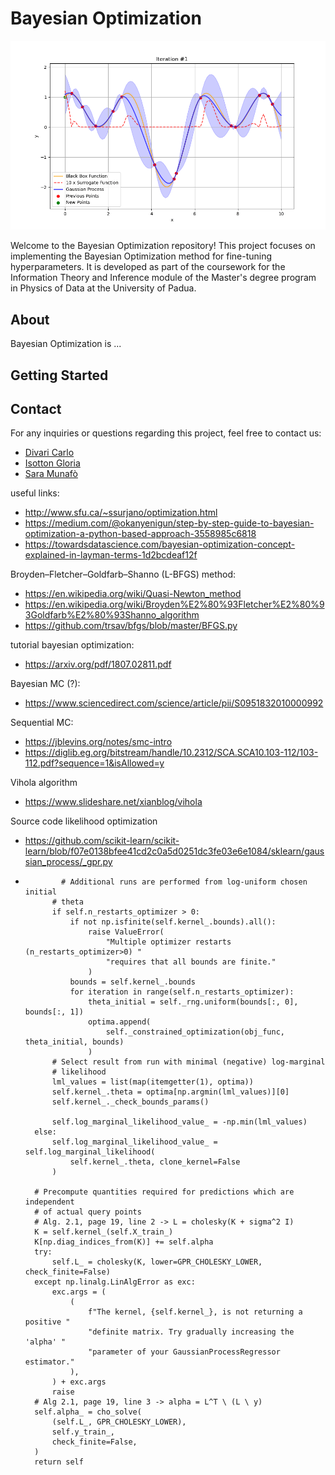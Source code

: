 # Bayesian Optimization 

![Example GIF](https://github.com/Sara-Munafo/Bayesian-Opt-Information-theory/blob/main/simple_optimization_ei.gif)

Welcome to the Bayesian Optimization repository! This project focuses on implementing the Bayesian Optimization method for fine-tuning hyperparameters. It is developed as part of the coursework for the Information Theory and Inference module of the Master's degree program in Physics of Data at the University of Padua.

## About

Bayesian Optimization is ...


## Getting Started


## Contact

For any inquiries or questions regarding this project, feel free to contact us:
- [Divari Carlo](mailto:carlo.divari@studenti.unipd.it)
- [Isotton Gloria](mailto:gloria.isotton@studenti.unipd.it)
- [Sara Munafò](mailto:sara.munafo@studenti.unipd.it)




useful links:

- http://www.sfu.ca/~ssurjano/optimization.html
- https://medium.com/@okanyenigun/step-by-step-guide-to-bayesian-optimization-a-python-based-approach-3558985c6818
- https://towardsdatascience.com/bayesian-optimization-concept-explained-in-layman-terms-1d2bcdeaf12f

Broyden–Fletcher–Goldfarb–Shanno (L-BFGS) method: 
- https://en.wikipedia.org/wiki/Quasi-Newton_method
- https://en.wikipedia.org/wiki/Broyden%E2%80%93Fletcher%E2%80%93Goldfarb%E2%80%93Shanno_algorithm
- https://github.com/trsav/bfgs/blob/master/BFGS.py

tutorial bayesian optimization:

- https://arxiv.org/pdf/1807.02811.pdf


Bayesian MC (?):

- https://www.sciencedirect.com/science/article/pii/S0951832010000992


Sequential MC:
- https://jblevins.org/notes/smc-intro
- https://diglib.eg.org/bitstream/handle/10.2312/SCA.SCA10.103-112/103-112.pdf?sequence=1&isAllowed=y

Vihola algorithm
- https://www.slideshare.net/xianblog/vihola
  
Source code likelihood optimization 
- https://github.com/scikit-learn/scikit-learn/blob/f07e0138bfee41cd2c0a5d0251dc3fe03e6e1084/sklearn/gaussian_process/_gpr.py
-             # Additional runs are performed from log-uniform chosen initial
            # theta
            if self.n_restarts_optimizer > 0:
                if not np.isfinite(self.kernel_.bounds).all():
                    raise ValueError(
                        "Multiple optimizer restarts (n_restarts_optimizer>0) "
                        "requires that all bounds are finite."
                    )
                bounds = self.kernel_.bounds
                for iteration in range(self.n_restarts_optimizer):
                    theta_initial = self._rng.uniform(bounds[:, 0], bounds[:, 1])
                    optima.append(
                        self._constrained_optimization(obj_func, theta_initial, bounds)
                    )
            # Select result from run with minimal (negative) log-marginal
            # likelihood
            lml_values = list(map(itemgetter(1), optima))
            self.kernel_.theta = optima[np.argmin(lml_values)][0]
            self.kernel_._check_bounds_params()

            self.log_marginal_likelihood_value_ = -np.min(lml_values)
        else:
            self.log_marginal_likelihood_value_ = self.log_marginal_likelihood(
                self.kernel_.theta, clone_kernel=False
            )

        # Precompute quantities required for predictions which are independent
        # of actual query points
        # Alg. 2.1, page 19, line 2 -> L = cholesky(K + sigma^2 I)
        K = self.kernel_(self.X_train_)
        K[np.diag_indices_from(K)] += self.alpha
        try:
            self.L_ = cholesky(K, lower=GPR_CHOLESKY_LOWER, check_finite=False)
        except np.linalg.LinAlgError as exc:
            exc.args = (
                (
                    f"The kernel, {self.kernel_}, is not returning a positive "
                    "definite matrix. Try gradually increasing the 'alpha' "
                    "parameter of your GaussianProcessRegressor estimator."
                ),
            ) + exc.args
            raise
        # Alg 2.1, page 19, line 3 -> alpha = L^T \ (L \ y)
        self.alpha_ = cho_solve(
            (self.L_, GPR_CHOLESKY_LOWER),
            self.y_train_,
            check_finite=False,
        )
        return self
